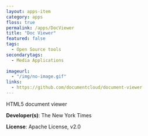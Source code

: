```yaml
---
layout: apps-item
category: apps
floss: true
permalink: /apps/DocViewer
title: "Doc Viewer"
featured: false
tags:
  - Open Source tools
secondarytags:
  - Media Applications
  
imageurl:
  - "/img/no-image.gif"
links:
  - https://github.com/documentcloud/document-viewer
---
```

HTML5 document viewer

**Developer(s)**: The New York Times

**License**: Apache License, v2.0



